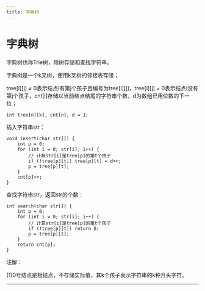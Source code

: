 ```yaml
---
title: 字典树
---
```


# 字典树

<script type="text/javascript" src="/include/head.js"></script>

字典树也称Trie树，用树存储和查找字符串。

字典树是一个k叉树，使用k叉树的邻接表存储；

tree[i][j] $\neq$ 0表示结点i有第j个孩子且编号为tree[i][j]，tree[i][j] = 0表示结点i没有第j个孩子，cnt[i]存储以当前结点结尾的字符串个数，d为数组已用位数的下一位；

```
int tree[n][k], cnt[n], d = 1;
```

插入字符串str：

```
void insert(char str[]) {
    int p = 0;
    for (int i = 0; str[i]; i++) {
        // 计算str[i]是tree[p]的第t个孩子
        if (!tree[p][t]) tree[p][t] = d++;
        p = tree[p][t];
    }
    cnt[p]++;
}
```

查找字符串str，返回str的个数：

```
int search(char str[]) {
    int p = 0;
    for (int i = 0; str[i]; i++) {
        // 计算str[i]是tree[p]的第t个孩子
        if (!tree[p][t]) return 0;
        p = tree[p][t];
    }
    return cnt[p];
}
```

注解：

(1)0号结点是根结点，不存储实际值，其k个孩子表示字符串的k种开头字符。

---

<script type="text/javascript" src="/include/tail.js"></script>
